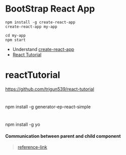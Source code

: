 # BootStrap React App  
```
npm install -g create-react-app
create-react-app my-app

cd my-app
npm start
```
- Understand [create-react-app](https://github.com/facebookincubator/create-react-app/blob/master/packages/react-scripts/template/README.md#folder-structure)
- [React Tutorial](https://facebook.github.io/react/docs/installation.html)


# reactTutorial
https://github.com/trigun539/react-tutorial
#
npm install -g generator-ep-react-simple
#
npm install -g yo

#### Communication between parent and child component
 > [reference-link](https://www.ctheu.com/2015/02/12/how-to-communicate-between-react-components/)
